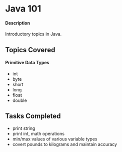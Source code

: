 # Java 101

#### Description
Introductory topics in Java.

## Topics Covered

#### Primitive Data Types
* int
* byte
* short
* long
* float
* double

## Tasks Completed
* print string
* print int, math operations
* min/max values of various variable types
* covert pounds to kilograms and maintain accuracy
